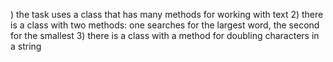 ) the task uses a class that has many methods for working with text
2) there is a class with two methods: one searches for the largest word, the second for the smallest
3) there is a class with a method for doubling characters in a string
